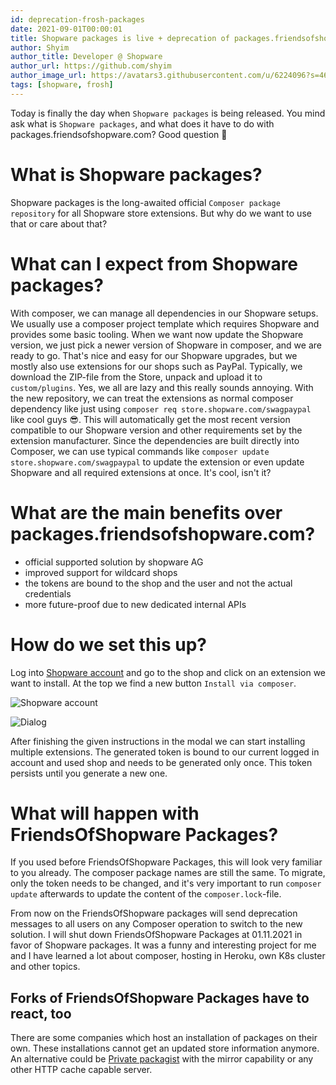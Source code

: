 ```yaml
---
id: deprecation-frosh-packages
date: 2021-09-01T00:00:01
title: Shopware packages is live + deprecation of packages.friendsofshopware.com
author: Shyim
author_title: Developer @ Shopware
author_url: https://github.com/shyim
author_image_url: https://avatars3.githubusercontent.com/u/6224096?s=460&u=18be3a2d46f07dd42fc2b6dee9b4b9b68bca28d2&v=4
tags: [shopware, frosh]
---
```


Today is finally the day when `Shopware packages` is being released. You mind ask what is `Shopware packages`, and what does it have to do with packages.friendsofshopware.com?
Good question 🙂

# What is Shopware packages?

Shopware packages is the long-awaited official `Composer package repository` for all Shopware store extensions. But why do we want to use that or care about that?

# What can I expect from Shopware packages?

With composer, we can manage all dependencies in our Shopware setups. We usually use a composer project template which requires Shopware and provides some basic tooling.
When we want now update the Shopware version, we just pick a newer version of Shopware in composer, and we are ready to go. 
That's nice and easy for our Shopware upgrades, but we mostly also use extensions for our shops such as PayPal. 
Typically, we download the ZIP-file from the Store, unpack and upload it to `custom/plugins`. Yes, we all are lazy and this really sounds annoying.
With the new repository, we can treat the extensions as normal composer dependency like just using `composer req store.shopware.com/swagpaypal` like cool guys 😎.
This will automatically get the most recent version compatible to our Shopware version and other requirements set by the extension manufacturer. 
Since the dependencies are built directly into Composer, we can use typical commands like `composer update store.shopware.com/swagpaypal` to update the extension or even update Shopware and all required extensions at once. It's cool, isn't it?

# What are the main benefits over packages.friendsofshopware.com?

- official supported solution by shopware AG
- improved support for wildcard shops
- the tokens are bound to the shop and the user and not the actual credentials
- more future-proof due to new dedicated internal APIs

# How do we set this up?

Log into [Shopware account](https://account.shopware.com) and go to the shop and click on an extension we want to install. At the top we find a new button `Install via composer`.

![Shopware account](https://i.imgur.com/K95hXNu.png)

![Dialog](https://i.imgur.com/PJg6gsL.png)

After finishing the given instructions in the modal we can start installing multiple extensions. The generated token is bound to our current logged in account and used shop and needs to be generated only once. This token persists until you generate a new one.


# What will happen with FriendsOfShopware Packages?

If you used before FriendsOfShopware Packages, this will look very familiar to you already. The composer package names are still the same. To migrate, only the token needs to be changed, and it's very important to run `composer update` afterwards to update the content of the `composer.lock`-file.

From now on the FriendsOfShopware packages will send deprecation messages to all users on any Composer operation to switch to the new solution. I will shut down FriendsOfShopware Packages at 01.11.2021 in favor of Shopware packages. It was a funny and interesting project for me and I have learned a lot about composer, hosting in Heroku, own K8s cluster and other topics. 

## Forks of FriendsOfShopware Packages have to react, too

There are some companies which host an installation of packages on their own. These installations cannot get an updated store information anymore. An alternative could be [Private packagist](https://packagist.com/) with the mirror capability or any other HTTP cache capable server.